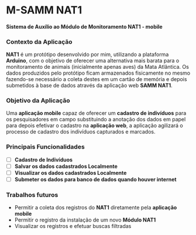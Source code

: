 # M-SAMM NAT1
#### Sistema de Auxílio ao Módulo de Monitoramento NAT1 - mobile

### Contexto da Aplicação
**NAT1** é um protótipo desenvolvido por mim, utilizando a plataforma **Arduino**, com o objetivo de oferecer uma alternativa mais barata para o monitoramento de animais (inicialmente apenas aves) da Mata Atlântica. Os dados produzidos pelo protótipo ficam armazenados fisicamente no mesmo fazendo-se necessário a coleta destes em um cartão de memória e depois submetidos à base de dados através da aplicação web **SAMM NAT1**.

### Objetivo da Aplicação
Uma **aplicação mobile** capaz de oferecer um **cadastro de indivíduos** para os pesquisadores em campo substituindo a anotação dos dados em papel para depois efetivar o cadastro na **aplicação web**, a aplicação agilizará o processo de cadastro dos indivíduos capturados e marcados.

### Principais Funcionalidades

- [ ] **Cadastro de Indivíduos**
- [ ] **Salvar os dados cadastrados Localmente**
- [ ] **Visualizar os dados cadastrados Localmente**
- [ ] **Submeter os dados para banco de dados quando houver internet**

### Trabalhos futuros

- Permitir a coleta dos registros do **NAT1** diretamente pela **aplicação mobile**
- Permitir o registro da instalação de um novo **Módulo NAT1**
- Visualizar os registros e efetuar buscas filtradas
